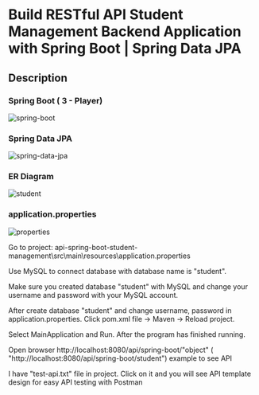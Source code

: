 # Build RESTful API Student Management Backend Application with Spring Boot | Spring Data JPA
## Description

### Spring Boot ( 3 - Player)

![spring-boot](https://user-images.githubusercontent.com/86077654/139226058-c06aa669-458c-42d8-82fc-8e403b7d8ac2.png)

### Spring Data JPA

![spring-data-jpa](https://user-images.githubusercontent.com/86077654/138416546-b0d373ce-78c9-47da-aae8-4f8b0b6d392e.png)

### ER Diagram

![student](https://user-images.githubusercontent.com/86077654/139568690-7f2b27bd-0c75-4017-b3b0-fbf82f404571.png)

### application.properties

![properties](https://user-images.githubusercontent.com/86077654/137910033-4012bc3d-6e28-406b-8cc9-dfe826c790af.png)

Go to project: api-spring-boot-student-management\src\main\resources\application.properties 

Use MySQL to connect database with database name is "student".

Make sure you created database "student" with MySQL and change your username and password with your MySQL account.

After create database "student" and change username, password in application.properties. Click pom.xml file -> Maven -> Reload project.

Select MainApplication and Run. After the program has finished running.

Open browser http://localhost:8080/api/spring-boot/"object" ( "http://localhost:8080/api/spring-boot/student") example to see API

I have "test-api.txt" file in project. Click on it and you will see API template design for easy API testing with Postman










